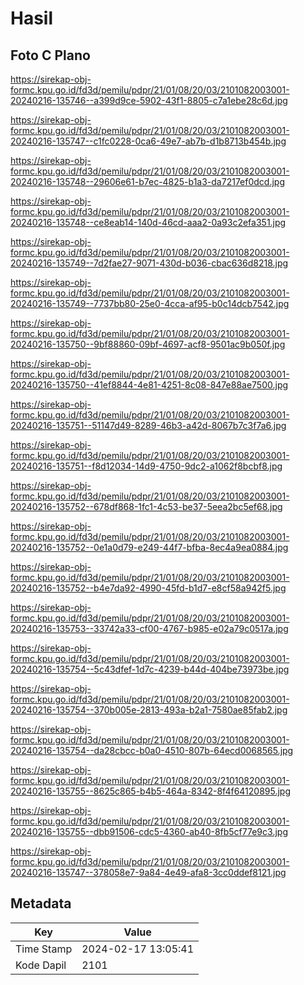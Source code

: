 # Hasil

## Foto C Plano

https://sirekap-obj-formc.kpu.go.id/fd3d/pemilu/pdpr/21/01/08/20/03/2101082003001-20240216-135746--a399d9ce-5902-43f1-8805-c7a1ebe28c6d.jpg

https://sirekap-obj-formc.kpu.go.id/fd3d/pemilu/pdpr/21/01/08/20/03/2101082003001-20240216-135747--c1fc0228-0ca6-49e7-ab7b-d1b8713b454b.jpg

https://sirekap-obj-formc.kpu.go.id/fd3d/pemilu/pdpr/21/01/08/20/03/2101082003001-20240216-135748--29606e61-b7ec-4825-b1a3-da7217ef0dcd.jpg

https://sirekap-obj-formc.kpu.go.id/fd3d/pemilu/pdpr/21/01/08/20/03/2101082003001-20240216-135748--ce8eab14-140d-46cd-aaa2-0a93c2efa351.jpg

https://sirekap-obj-formc.kpu.go.id/fd3d/pemilu/pdpr/21/01/08/20/03/2101082003001-20240216-135749--7d2fae27-9071-430d-b036-cbac636d8218.jpg

https://sirekap-obj-formc.kpu.go.id/fd3d/pemilu/pdpr/21/01/08/20/03/2101082003001-20240216-135749--7737bb80-25e0-4cca-af95-b0c14dcb7542.jpg

https://sirekap-obj-formc.kpu.go.id/fd3d/pemilu/pdpr/21/01/08/20/03/2101082003001-20240216-135750--9bf88860-09bf-4697-acf8-9501ac9b050f.jpg

https://sirekap-obj-formc.kpu.go.id/fd3d/pemilu/pdpr/21/01/08/20/03/2101082003001-20240216-135750--41ef8844-4e81-4251-8c08-847e88ae7500.jpg

https://sirekap-obj-formc.kpu.go.id/fd3d/pemilu/pdpr/21/01/08/20/03/2101082003001-20240216-135751--51147d49-8289-46b3-a42d-8067b7c3f7a6.jpg

https://sirekap-obj-formc.kpu.go.id/fd3d/pemilu/pdpr/21/01/08/20/03/2101082003001-20240216-135751--f8d12034-14d9-4750-9dc2-a1062f8bcbf8.jpg

https://sirekap-obj-formc.kpu.go.id/fd3d/pemilu/pdpr/21/01/08/20/03/2101082003001-20240216-135752--678df868-1fc1-4c53-be37-5eea2bc5ef68.jpg

https://sirekap-obj-formc.kpu.go.id/fd3d/pemilu/pdpr/21/01/08/20/03/2101082003001-20240216-135752--0e1a0d79-e249-44f7-bfba-8ec4a9ea0884.jpg

https://sirekap-obj-formc.kpu.go.id/fd3d/pemilu/pdpr/21/01/08/20/03/2101082003001-20240216-135752--b4e7da92-4990-45fd-b1d7-e8cf58a942f5.jpg

https://sirekap-obj-formc.kpu.go.id/fd3d/pemilu/pdpr/21/01/08/20/03/2101082003001-20240216-135753--33742a33-cf00-4767-b985-e02a79c0517a.jpg

https://sirekap-obj-formc.kpu.go.id/fd3d/pemilu/pdpr/21/01/08/20/03/2101082003001-20240216-135754--5c43dfef-1d7c-4239-b44d-404be73973be.jpg

https://sirekap-obj-formc.kpu.go.id/fd3d/pemilu/pdpr/21/01/08/20/03/2101082003001-20240216-135754--370b005e-2813-493a-b2a1-7580ae85fab2.jpg

https://sirekap-obj-formc.kpu.go.id/fd3d/pemilu/pdpr/21/01/08/20/03/2101082003001-20240216-135754--da28cbcc-b0a0-4510-807b-64ecd0068565.jpg

https://sirekap-obj-formc.kpu.go.id/fd3d/pemilu/pdpr/21/01/08/20/03/2101082003001-20240216-135755--8625c865-b4b5-464a-8342-8f4f64120895.jpg

https://sirekap-obj-formc.kpu.go.id/fd3d/pemilu/pdpr/21/01/08/20/03/2101082003001-20240216-135755--dbb91506-cdc5-4360-ab40-8fb5cf77e9c3.jpg

https://sirekap-obj-formc.kpu.go.id/fd3d/pemilu/pdpr/21/01/08/20/03/2101082003001-20240216-135747--378058e7-9a84-4e49-afa8-3cc0ddef8121.jpg


## Metadata

| Key        | Value               |
| ---------- | ------------------- |
| Time Stamp | 2024-02-17 13:05:41 |
| Kode Dapil | 2101                |




